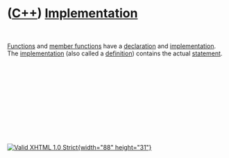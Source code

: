 



 

 

 

 

 

([C++](Cpp.htm)) [Implementation](CppImplementation.htm)
========================================================

 

[Functions](CppFunction.htm) and [member
functions](CppMemberFunction.htm) have a
[declaration](CppDeclaration.htm) and
[implementation](CppImplementation.htm). The
[implementation](CppImplementation.htm) (also called a
[definition](CppDefinition.htm)) contains the actual
[statement](CppStatement.htm).

 

 

 

 

 





 

[![Valid XHTML 1.0 Strict](valid-xhtml10.png){width="88"
height="31"}](http://validator.w3.org/check?uri=referer)

